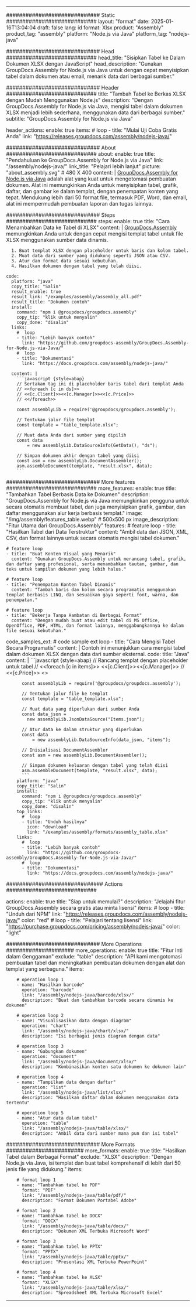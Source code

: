 



---
############################# Static ############################
layout: "format"
date:  2025-01-16T13:04:04
draft: false
lang: id
format: Xlsx
product: "Assembly"
product_tag: "assembly"
platform: "Node.js via Java"
platform_tag: "nodejs-java"

############################# Head ############################
head_title: "Sisipkan Tabel ke Dalam Dokumen XLSX dengan JavaScript"
head_description: "Gunakan GroupDocs.Assembly for Node.js via Java untuk dengan cepat menyisipkan tabel dalam dokumen atau email, menarik data dari berbagai sumber."

############################# Header ############################
title: "Tambah Tabel ke Berkas XLSX dengan Mudah Menggunakan Node.js" 
description: "Dengan GroupDocs.Assembly for Node.js via Java, mengisi tabel dalam dokumen XLSX menjadi lebih sederhana, menggunakan data dari berbagai sumber."
subtitle: "GroupDocs.Assembly for Node.js via Java" 

header_actions:
  enable: true
  items:
    #  loop
    - title: "Mulai Uji Coba Gratis Anda"
      link: "https://releases.groupdocs.com/assembly/nodejs-java/"
      
############################# About ############################
about:
    enable: true
    title: "Pendahuluan ke GroupDocs.Assembly for Node.js via Java"
    link: "/assembly/nodejs-java/"
    link_title: "Pelajari lebih lanjut"
    picture: "about_assembly.svg" # 480 X 400
    content: |
       [GroupDocs.Assembly for Node.js via Java](/assembly/nodejs-java/) adalah alat yang kuat untuk mengotomasi pembuatan dokumen. Alat ini memungkinkan Anda untuk menyisipkan tabel, grafik, daftar, dan gambar ke dalam templat, dengan penempatan konten yang tepat. Mendukung lebih dari 50 format file, termasuk PDF, Word, dan email, alat ini mempermudah pembuatan laporan dan tugas lainnya.

############################# Steps ############################
steps:
    enable: true
    title: "Cara Menambahkan Data ke Tabel di XLSX"
    content: |
      [GroupDocs.Assembly](/assembly/nodejs-java/) memungkinkan Anda untuk dengan cepat mengisi templat tabel untuk file XLSX menggunakan sumber data dinamis.
      
      1. Buat templat XLSX dengan placeholder untuk baris dan kolom tabel.
      2. Muat data dari sumber yang didukung seperti JSON atau CSV.
      3. Atur dan format data sesuai kebutuhan.
      4. Hasilkan dokumen dengan tabel yang telah diisi.
   
    code:
      platform: "java"
      copy_title: "Salin"
      result_enable: true
      result_link: "/examples/assembly/assembly_all.pdf"
      result_title: "Dokumen contoh"
      install:
        command: "npm i @groupdocs/groupdocs.assembly"
        copy_tip: "klik untuk menyalin"
        copy_done: "disalin"
      links:
        #  loop
        - title: "Lebih banyak contoh"
          link: "https://github.com/groupdocs-assembly/GroupDocs.Assembly-for-Node.js-via-Java/"
        #  loop
        - title: "Dokumentasi"
          link: "https://docs.groupdocs.com/assembly/nodejs-java/"
          
      content: |
        ```javascript {style=abap}
        // Sertakan tag ini di placeholder baris tabel dari templat Anda
        // <<foreach [c in ds]>>
        // <<[c.Client]>><<[c.Manager]>><<[c.Price]>>
        // <</foreach>>
    
        const assemblyLib = require('@groupdocs/groupdocs.assembly');

        // Tentukan jalur file templat
        const template = "table_template.xlsx";

        // Muat data Anda dari sumber yang dipilih
        const data 
            = new assemblyLib.DataSourceInfo(GetData(), "ds");

        // Simpan dokumen akhir dengan tabel yang diisi
        const asm = new assemblyLib.DocumentAssembler();
        asm.assembleDocument(template, "result.xlsx", data);
        ```           

############################# More features ############################
more_features:
  enable: true
  title: "Tambahkan Tabel Berbasis Data ke Dokumen"
  description: "GroupDocs.Assembly for Node.js via Java memungkinkan pengguna untuk secara otomatis membuat tabel, dan juga menyisipkan grafik, gambar, dan daftar menggunakan alur kerja berbasis templat."
  image: "/img/assembly/features_table.webp" # 500x500 px
  image_description: "Fitur Utama dari GroupDocs.Assembly"
  features:
    # feature loop
    - title: "Hasilkan Tabel dari Data Terstruktur"
      content: "Ambil data dari JSON, XML, CSV, dan format lainnya untuk secara otomatis mengisi tabel dokumen."

    # feature loop
    - title: "Buat Konten Visual yang Menarik"
      content: "Gunakan GroupDocs.Assembly untuk merancang tabel, grafik, dan daftar yang profesional, serta menambahkan tautan, gambar, dan teks untuk tampilan dokumen yang lebih halus."

    # feature loop
    - title: "Penempatan Konten Tabel Dinamis"
      content: "Tambah baris dan kolom secara programatis menggunakan templat berbasis LINQ, dan sesuaikan gaya seperti font, warna, dan penempatan."

    # feature loop
    - title: "Bekerja Tanpa Hambatan di Berbagai Format"
      content: "Dengan mudah buat atau edit tabel di MS Office, OpenOffice, PDF, HTML, dan format lainnya, menggabungkannya ke dalam file sesuai kebutuhan."
      
  code_samples_ext:
    # code sample ext loop
    - title: "Cara Mengisi Tabel Secara Programatis"
      content: |
        Contoh ini menunjukkan cara mengisi tabel dalam dokumen XLSX dengan data dari sumber eksternal.
      code:
        title: "Java"
        content: |
          ```javascript {style=abap}
          // Rancang templat dengan placeholder untuk tabel
          // <<foreach [c in items]>> <<[c.Client]>><<[c.Manager]>>
          //  <<[c.Price]>> <</foreach>>
          
          const assemblyLib = require('@groupdocs/groupdocs.assembly');

          // Tentukan jalur file ke templat
          const template = "table_template.xlsx";

          // Muat data yang diperlukan dari sumber Anda
          const data_json = 
            new assemblyLib.JsonDataSource("Items.json");

          // Atur data ke dalam struktur yang diperlukan
          const data 
              = new assemblyLib.DataSourceInfo(data_json, "items");

          // Inisialisasi DocumentAssembler
          const asm = new assemblyLib.DocumentAssembler();

          // Simpan dokumen keluaran dengan tabel yang telah diisi
          asm.assembleDocument(template, "result.xlsx", data);
          ```
        platform: "java"
        copy_title: "Salin"
        install:
          command: "npm i @groupdocs/groupdocs.assembly"
          copy_tip: "klik untuk menyalin"
          copy_done: "disalin"
        top_links:
          #  loop
          - title: "Unduh hasilnya"
            icon: "download"
            link: "/examples/assembly/formats/assembly_table.xlsx"
        links:
          #  loop
          - title: "Lebih banyak contoh"
            link: "https://github.com/groupdocs-assembly/GroupDocs.Assembly-for-Node.js-via-Java/"
          #  loop
          - title: "Dokumentasi"
            link: "https://docs.groupdocs.com/assembly/nodejs-java/"
            

            


############################## Actions ############################

actions:
  enable: true
  title: "Siap untuk memulai?"
  description: "Jelajahi fitur GroupDocs.Assembly secara gratis atau minta lisensi"
  items:
    #  loop
    - title: "Unduh dari NPM"
      link: "https://releases.groupdocs.com/assembly/nodejs-java/"
      color: "red"
        #  loop
    - title: "Pelajari tentang lisensi"
      link: "https://purchase.groupdocs.com/pricing/assembly/nodejs-java/"
      color: "light"


############################# More Operations #####################
more_operations:
    enable: true
    title: "Fitur Inti dalam Genggaman"
    exclude: "table"
    description: "API kami mengotomasi pembuatan tabel dan meningkatkan pembuatan dokumen dengan alat dan templat yang serbaguna."
    items: 
          
        # operation loop 1
        - name: "Hasilkan barcode"
          operation: "barcode"
          link: "/assembly/nodejs-java/barcode/xlsx/"
          description: "Buat dan tambahkan barcode secara dinamis ke dokumen"

        # operation loop 2
        - name: "Visualisasikan data dengan diagram"
          operation: "chart"
          link: "/assembly/nodejs-java/chart/xlsx/"
          description: "Isi berbagai jenis diagram dengan data"

        # operation loop 3
        - name: "Gabungkan dokumen"
          operation: "document"
          link: "/assembly/nodejs-java/document/xlsx/"
          description: "Kombinasikan konten satu dokumen ke dokumen lain"

        # operation loop 4
        - name: "Tampilkan data dengan daftar"
          operation: "list"
          link: "/assembly/nodejs-java/list/xlsx/"
          description: "Hasilkan daftar dalam dokumen menggunakan data tertentu"

        # operation loop 5
        - name: "Atur data dalam tabel"
          operation: "table"
          link: "/assembly/nodejs-java/table/xlsx/"
          description: "Ambil data dari sumber mana pun dan isi tabel"
         
          
############################# More Formats ########################
more_formats:
    enable: true
    title: "Hasilkan Tabel dalam Berbagai Format"
    exclude: "XLSX"
    description: "Dengan Node.js via Java, isi templat dan buat tabel komprehensif di lebih dari 50 jenis file yang didukung."
    items: 
          
        # format loop 1
        - name: "Tambahkan tabel ke PDF"
          format: "PDF"
          link: "/assembly/nodejs-java/table/pdf/"
          description: "Format Dokumen Portabel Adobe"
          
        # format loop 2
        - name: "Tambahkan tabel ke DOCX"
          format: "DOCX"
          link: "/assembly/nodejs-java/table/docx/"
          description: "Dokumen XML Terbuka Microsoft Word"
          
        # format loop 3
        - name: "Tambahkan tabel ke PPTX"
          format: "PPTX"
          link: "/assembly/nodejs-java/table/pptx/"
          description: "Presentasi XML Terbuka PowerPoint"
          
        # format loop 4
        - name: "Tambahkan tabel ke XLSX"
          format: "XLSX"
          link: "/assembly/nodejs-java/table/xlsx/"
          description: "Spreadsheet XML Terbuka Microsoft Excel"


          

---